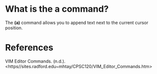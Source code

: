 # What is the a command? 

The **(a)** command allows you to append text next to the current cursor position. 


# References 
VIM Editor Commands. (n.d.). <https//sites.radford.edu~mhtay/CPSC120/VIM_Editor_Commands.htm> 
  
